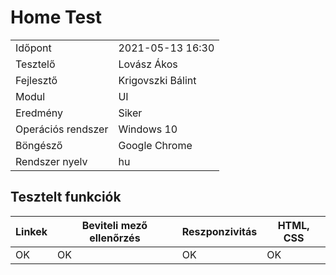 # Home Test


| | |
| -- | -- |
| Időpont | 2021-05-13 16:30 |
| Tesztelő | Lovász Ákos |
| Fejlesztő |Krigovszki Bálint|
| Modul | UI |
| Eredmény |Siker |
| Operációs rendszer | Windows 10 |
| Böngésző | Google Chrome |
| Rendszer nyelv | hu |


## Tesztelt funkciók


| Linkek | Beviteli mező ellenőrzés |Reszponzivitás|  HTML, CSS  
|--| --|--|--|
|OK | OK| OK |OK